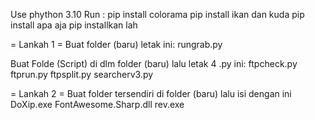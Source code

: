 Use phython 3.10
Run :
pip install colorama
pip install ikan dan kuda
pip install apa aja
pip installkan lah

= Lankah 1 =
Buat folder (baru) letak ini:
rungrab.py

Buat Folde (Script) di dlm folder (baru) lalu letak 4 .py ini:
ftpcheck.py
ftprun.py
ftpsplit.py
searcherv3.py

= Lankah 2 =
Buat folder tersendiri di folder (baru) lalu isi dengan ini
DoXip.exe
FontAwesome.Sharp.dll
rev.exe
